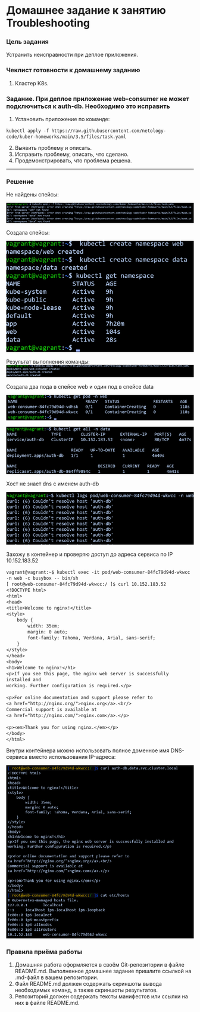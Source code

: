 # Домашнее задание к занятию Troubleshooting

### Цель задания

Устранить неисправности при деплое приложения.

### Чеклист готовности к домашнему заданию

1. Кластер K8s.

### Задание. При деплое приложение web-consumer не может подключиться к auth-db. Необходимо это исправить

1. Установить приложение по команде:
```shell
kubectl apply -f https://raw.githubusercontent.com/netology-code/kuber-homeworks/main/3.5/files/task.yaml
```
2. Выявить проблему и описать.
3. Исправить проблему, описать, что сделано.
4. Продемонстрировать, что проблема решена.

-----
### Решение

Не найдены спейсы:

![img.png](img.png)

Создала спейсы:

![img_1.png](img_1.png)

Результат выполнения команды: 
![img_2.png](img_2.png)

Создала два пода в спейсе web  и один под в спейсе data

![img_3.png](img_3.png)

![img_4.png](img_4.png)

Хост не знает dns с именем auth-db

![img_5.png](img_5.png)

Захожу в контейнер и проверяю доступ до адреса сервиса по IP 10.152.183.52
 
```
vagrant@vagrant:~$ kubectl exec -it pod/web-consumer-84fc79d94d-wkwcc -n web -c busybox -- bin/sh
[ root@web-consumer-84fc79d94d-wkwcc:/ ]$ curl 10.152.183.52
<!DOCTYPE html>
<html>
<head>
<title>Welcome to nginx!</title>
<style>
    body {
        width: 35em;
        margin: 0 auto;
        font-family: Tahoma, Verdana, Arial, sans-serif;
    }
</style>
</head>
<body>
<h1>Welcome to nginx!</h1>
<p>If you see this page, the nginx web server is successfully installed and
working. Further configuration is required.</p>

<p>For online documentation and support please refer to
<a href="http://nginx.org/">nginx.org</a>.<br/>
Commercial support is available at
<a href="http://nginx.com/">nginx.com</a>.</p>

<p><em>Thank you for using nginx.</em></p>
</body>
</html>
```

Внутри контейнера можно использовать полное доменное имя DNS-сервиса вместо использования IP-адреса:

![img_8.png](img_8.png)

### Правила приёма работы

1. Домашняя работа оформляется в своём Git-репозитории в файле README.md. Выполненное домашнее задание пришлите ссылкой на .md-файл в вашем репозитории.
2. Файл README.md должен содержать скриншоты вывода необходимых команд, а также скриншоты результатов.
3. Репозиторий должен содержать тексты манифестов или ссылки на них в файле README.md.

